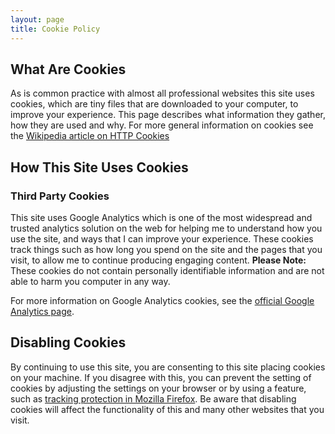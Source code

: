 ```yaml
---
layout: page
title: Cookie Policy
---
```

## What Are Cookies

As is common practice with almost all professional websites this site uses cookies, which are tiny files that are downloaded to your computer, to improve your experience. This page describes what information they gather, how they are used and why. For more general information on cookies see the [Wikipedia article on HTTP Cookies](https://en.wikipedia.org/wiki/HTTP_cookie)

## How This Site Uses Cookies

### Third Party Cookies

This site uses Google Analytics which is one of the most widespread and trusted analytics solution on the web for helping me to understand how you use the site, and ways that I can improve your experience. These cookies track things such as how long you spend on the site and the pages that you visit, to allow me to continue producing engaging content. **Please Note:** These cookies do not
contain personally identifiable information and are not able to harm you computer in any way.

For more information on Google Analytics cookies, see the [official Google Analytics page](https://developers.google.com/analytics/resources/concepts/gaConceptsCookies).

## Disabling Cookies

By continuing to use this site, you are consenting to this site placing cookies on your machine. If you disagree with this, you can prevent the setting of cookies by adjusting the settings on your browser or by using a feature, such as [tracking protection in Mozilla Firefox](https://addons.mozilla.org/en-GB/firefox/addon/enable-tracking-protection/). Be aware that disabling cookies will affect the functionality of this and many other websites that you visit.